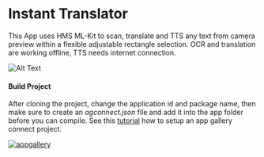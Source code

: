# Instant Translator

This App uses HMS ML-Kit to scan, translate and TTS any text from camera preview within a flexible adjustable rectangle selection.
OCR and translation are working offline, TTS needs internet connection.

![Alt Text](https://media.giphy.com/media/t8NViswKEmr3avvrU2/giphy.gif)

#### Build Project
After cloning the project, change the application id and package name, then make sure to create an _agconnect.json_ file and add it into the app folder before you can compile. See this [tutorial](https://developer.huawei.com/consumer/en/doc/development/AppGallery-connect-Guides/agc-get-started) how to setup an app gallery connect project.

[![appgallery](https://user-images.githubusercontent.com/52449229/93915757-bff08c80-fd08-11ea-8085-493278c9861d.png)](https://appgallery.huawei.com/#/app/C102732839)

